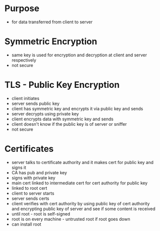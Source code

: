 # Purpose
- for data transferred from client to server

# Symmetric Encryption
- same key is used for encryption and decryption at client and server respectively
- not secure

# TLS - Public Key Encryption
- client initiates 
- server sends public key 
- client has symmetric key and encrypts it via public key and sends
- server decrypts using private key
- client encrypts data with symmetric key and sends
- client doesn't know if the public key is of server or sniffer 
- not secure

# Certificates
- server talks to certificate authority and it makes cert for public key and signs it
- CA has pub and private key
- signs with private key
- main cert linked to intermediate cert for cert authority for public key
- linked to root cert
- client to server starts
- server sends certs
- client verifies with cert authority by using public key of cert authority and encrypting public key of server and see if some content is received
- until root - root is self-signed
- root is on every machine - untrusted root if root goes down
- can install root